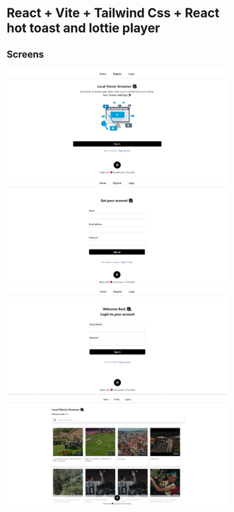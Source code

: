 # React + Vite + Tailwind Css + React hot toast and lottie player

## Screens

<img  src="https://github.com/sulimanbadour1/local-stream-app/blob/main/screenshots/v4.JPG?raw=true" width ="500px"/>
<img  src="https://github.com/sulimanbadour1/local-stream-app/blob/main/screenshots/v4_1.JPG?raw=true" width ="500px"/>
<img  src="https://github.com/sulimanbadour1/local-stream-app/blob/main/screenshots/v4_2.JPG?raw=true" width ="500px"/>
<img  src="https://github.com/sulimanbadour1/local-stream-app/blob/main/screenshots/v4_3.JPG?raw=true" width ="500px"/>
